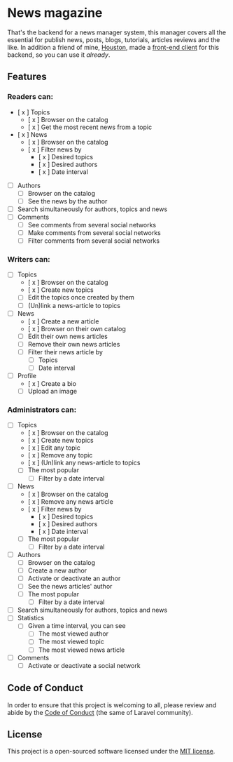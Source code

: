 # News magazine

That's the backend for a news manager system, this manager covers all the essential for publish news, posts, blogs, tutorials, articles reviews and the like. In addition a friend of mine, [Houston](https://github.com/houstonsbarros/), made a [front-end client](https://github.com/houstonsbarros/news_magazine) for this backend, so you can use it _already_.

## Features

### Readers can:

- [ x ] Topics
    - [ x ] Browser on the catalog
    - [ x ] Get the most recent news from a topic
- [ x ] News
    - [ x ] Browser on the catalog
    - [ x ] Filter news by 
        - [ x ] Desired topics
        - [ x ] Desired authors
        - [ x ] Date interval
- [ ] Authors
    - [ ] Browser on the catalog
    - [ ] See the news by the author
- [ ] Search simultaneously for authors, topics and news
- [ ] Comments
    - [ ] See comments from several social networks
    - [ ] Make comments from several social networks
    - [ ] Filter comments from several social networks

### Writers can:

- [ ] Topics
    - [ x ] Browser on the catalog
    - [ x ] Create new topics
    - [ ] Edit the topics once created by them
    - [ ] (Un)link a news-article to topics
- [ ] News
    - [ x ] Create a new article
    - [ x ] Browser on their own catalog
    - [ ] Edit their own news articles
    - [ ] Remove their own news articles
    - [ ] Filter their news article by 
        - [ ] Topics
        - [ ] Date interval
- [ ] Profile
    - [ x ] Create a bio
    - [ ] Upload an image

### Administrators can:

- [ ] Topics
    - [ x ] Browser on the catalog
    - [ x ] Create new topics
    - [ x ] Edit any topic
    - [ x ] Remove any topic
    - [ x ] (Un)link any news-article to topics
    - [ ] The most popular
        - [ ] Filter by a date interval
- [ ] News
    - [ x ] Browser on the catalog
    - [ x ] Remove any news article
    - [ x ] Filter news by 
        - [ x ] Desired topics
        - [ x ] Desired authors
        - [ x ] Date interval
    - [ ] The most popular
        - [ ] Filter by a date interval
- [ ] Authors
    - [ ] Browser on the catalog
    - [ ] Create a new author
    - [ ] Activate or deactivate an author
    - [ ] See the news articles' author
    - [ ] The most popular
        - [ ] Filter by a date interval
- [ ] Search simultaneously for authors, topics and news
- [ ] Statistics
    - [ ] Given a time interval, you can see
        - [ ] The most viewed author
        - [ ] The most viewed topic
        - [ ] The most viewed news article
- [ ] Comments
    - [ ] Activate or deactivate a social network

## Code of Conduct

In order to ensure that this project is welcoming to all, please review and abide by the [Code of Conduct](https://laravel.com/docs/contributions#code-of-conduct) (the same of Laravel community).

## License

This project is a open-sourced software licensed under the [MIT license](https://opensource.org/licenses/MIT).
